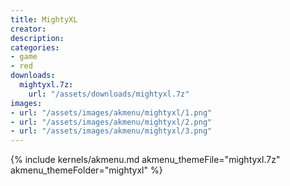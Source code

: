 ```yaml
---
title: MightyXL
creator: 
description: 
categories:
- game
- red
downloads:
  mightyxl.7z:
    url: "/assets/downloads/mightyxl.7z"
images:
- url: "/assets/images/akmenu/mightyxl/1.png"
- url: "/assets/images/akmenu/mightyxl/2.png"
- url: "/assets/images/akmenu/mightyxl/3.png"
---
```


{% include kernels/akmenu.md akmenu_themeFile="mightyxl.7z" akmenu_themeFolder="mightyxl" %}
